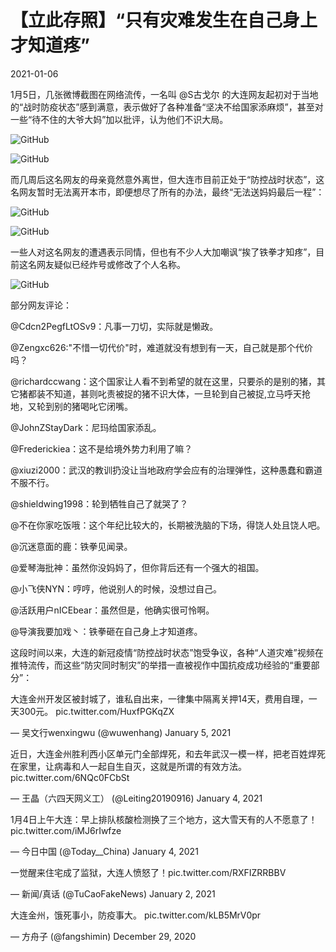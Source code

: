 # 【立此存照】“只有灾难发生在自己身上才知道疼”

2021-01-06

1月5日，几张微博截图在网络流传，一名叫 @S古戈尔 的大连网友起初对于当地的“战时防疫状态”感到满意，表示做好了各种准备“坚决不给国家添麻烦”，甚至对一些“待不住的大爷大妈”加以批评，认为他们不识大局。

![GitHub](https://chinadigitaltimes.net/chinese/files/2021/01/image-1609922965536.png)

![GitHub](https://chinadigitaltimes.net/chinese/files/2021/01/image-1609922998069.png)

而几周后这名网友的母亲竟然意外离世，但大连市目前正处于“防控战时状态”，这名网友暂时无法离开本市，即便想尽了所有的办法，最终“无法送妈妈最后一程”：

![GitHub](https://chinadigitaltimes.net/chinese/files/2021/01/image-1609923235618.png)

![GitHub](https://chinadigitaltimes.net/chinese/files/2021/01/image-1609923308461.png)

一些人对这名网友的遭遇表示同情，但也有不少人大加嘲讽“挨了铁拳才知疼”，目前这名网友疑似已经炸号或修改了个人名称。

![GitHub](https://chinadigitaltimes.net/chinese/files/2021/01/image-1609923613643.png)

部分网友评论：



@Cdcn2PegfLtOSv9：凡事一刀切，实际就是懒政。

@Zengxc626:&quot;不惜一切代价&quot;时，难道就没有想到有一天，自己就是那个代价吗？

@richardccwang：这个国家让人看不到希望的就在这里，只要杀的是别的猪，其它猪都装不知道，甚则叱责被捉的猪不识大体，一旦轮到自己被捉,立马呼天抢地，又轮到别的猪喝叱它闭嘴。

@JohnZStayDark：尼玛给国家添乱。

@Frederickiea：这不是给境外势力利用了嘛？

@xiuzi2000：武汉的教训扔没让当地政府学会应有的治理弹性，这种愚蠢和霸道不服不行。

@shieldwing1998：轮到牺牲自己了就哭了？

@不在你家吃饭哦：这个年纪比较大的，长期被洗脑的下场，得饶人处且饶人吧。

@沉迷意面的鹿：铁拳见闻录。

@爱琴海批神：虽然你没妈妈了，但你背后还有一个强大的祖国。

@小飞侠NYN：哼哼，他说别人的时候，没想过自己。

@活跃用户nICEbear：虽然但是，他确实很可怜啊。

@导演我要加戏丶：铁拳砸在自己身上才知道疼。



这段时间以来，大连的新冠疫情“防控战时状态”饱受争议，各种“人道灾难”视频在推特流传，而这些“防灾同时制灾”的举措一直被视作中国抗疫成功经验的“重要部分”：



大连金州开发区被封城了，谁私自出来，一律集中隔离关押14天，费用自理，一天300元。 pic.twitter.com/HuxfPGKqZX

&mdash; 吴文行wenxingwu (@wuwenhang) January 5, 2021





近日，大连金州胜利西小区单元门全部焊死，和去年武汉一模一样，把老百姓焊死在家里，让病毒和人一起自生自灭，这就是所谓的有效方法。 pic.twitter.com/6NQc0FCbSt

&mdash; 王晶（六四天网义工） (@Leiting20190916) January 4, 2021





1月4日上午大连：早上排队核酸检测换了三个地方，这大雪天有的人不愿意了！ pic.twitter.com/iMJ6rIwfze

&mdash; 今日中国 (@Today__China) January 4, 2021





一觉醒来住宅成了监狱，大连人愤怒了！pic.twitter.com/RXFIZRRBBV

&mdash; 新闻/真话 (@TuCaoFakeNews) January 2, 2021





大连金州，饿死事小，防疫事大。 pic.twitter.com/kLB5MrV0pr

&mdash; 方舟子 (@fangshimin) December 29, 2020



